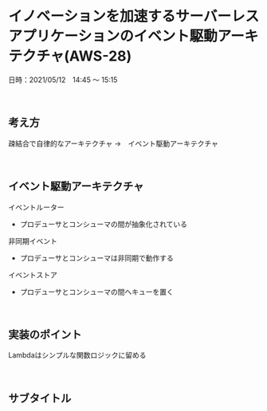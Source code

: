 # イノベーションを加速するサーバーレスアプリケーションのイベント駆動アーキテクチャ(AWS-28)

日時：2021/05/12　14:45 〜 15:15

<br>

## 考え方
疎結合で自律的なアーキテクチャ
→　イベント駆動アーキテクチャ

<br>

## イベント駆動アーキテクチャ
イベントルーター
- プロデューサとコンシューマの間が抽象化されている

非同期イベント
- プロデューサとコンシューマは非同期で動作する

イベントストア
- プロデューサとコンシューマの間へキューを置く

<br>

## 実装のポイント
Lambdaはシンプルな関数ロジックに留める


<br>

## サブタイトル